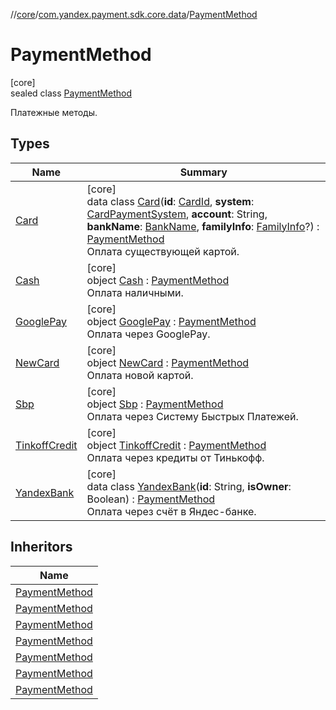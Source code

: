 //[core](../../../index.md)/[com.yandex.payment.sdk.core.data](../index.md)/[PaymentMethod](index.md)

# PaymentMethod

[core]\
sealed class [PaymentMethod](index.md)

Платежные методы.

## Types

| Name | Summary |
|---|---|
| [Card](-card/index.md) | [core]<br>data class [Card](-card/index.md)(**id**: [CardId](../-card-id/index.md), **system**: [CardPaymentSystem](../-card-payment-system/index.md), **account**: String, **bankName**: [BankName](../-bank-name/index.md), **familyInfo**: [FamilyInfo](../-family-info/index.md)?) : [PaymentMethod](index.md)<br>Оплата существующей картой. |
| [Cash](-cash/index.md) | [core]<br>object [Cash](-cash/index.md) : [PaymentMethod](index.md)<br>Оплата наличными. |
| [GooglePay](-google-pay/index.md) | [core]<br>object [GooglePay](-google-pay/index.md) : [PaymentMethod](index.md)<br>Оплата через GooglePay. |
| [NewCard](-new-card/index.md) | [core]<br>object [NewCard](-new-card/index.md) : [PaymentMethod](index.md)<br>Оплата новой картой. |
| [Sbp](-sbp/index.md) | [core]<br>object [Sbp](-sbp/index.md) : [PaymentMethod](index.md)<br>Оплата через Систему Быстрых Платежей. |
| [TinkoffCredit](-tinkoff-credit/index.md) | [core]<br>object [TinkoffCredit](-tinkoff-credit/index.md) : [PaymentMethod](index.md)<br>Оплата через кредиты от Тинькофф. |
| [YandexBank](-yandex-bank/index.md) | [core]<br>data class [YandexBank](-yandex-bank/index.md)(**id**: String, **isOwner**: Boolean) : [PaymentMethod](index.md)<br>Оплата через счёт в Яндес-банке. |

## Inheritors

| Name |
|---|
| [PaymentMethod](-card/index.md) |
| [PaymentMethod](-new-card/index.md) |
| [PaymentMethod](-google-pay/index.md) |
| [PaymentMethod](-sbp/index.md) |
| [PaymentMethod](-tinkoff-credit/index.md) |
| [PaymentMethod](-cash/index.md) |
| [PaymentMethod](-yandex-bank/index.md) |

